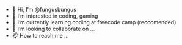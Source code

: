 - 👋 Hi, I’m @fungusbungus
- 👀 I’m interested in coding, gaming
- 🌱 I’m currently learning coding at freecode camp (reccomended)
- 💞️ I’m looking to collaborate on ...
- 📫 How to reach me ...
